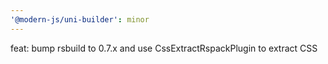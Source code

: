 ```yaml
---
'@modern-js/uni-builder': minor
---
```


feat: bump rsbuild to 0.7.x and use CssExtractRspackPlugin to extract CSS

